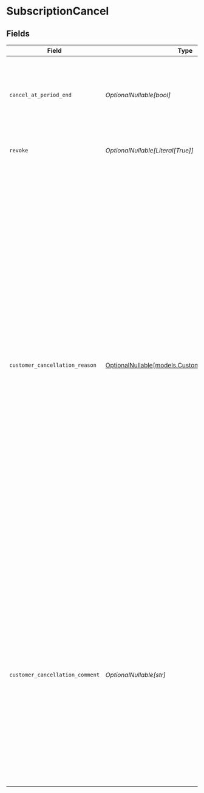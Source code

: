 # SubscriptionCancel


## Fields

| Field                                                                                                                                                                                                                                                                                                                                                                                                                                                                                                                                                                                                                                                                                                                      | Type                                                                                                                                                                                                                                                                                                                                                                                                                                                                                                                                                                                                                                                                                                                       | Required                                                                                                                                                                                                                                                                                                                                                                                                                                                                                                                                                                                                                                                                                                                   | Description                                                                                                                                                                                                                                                                                                                                                                                                                                                                                                                                                                                                                                                                                                                |
| -------------------------------------------------------------------------------------------------------------------------------------------------------------------------------------------------------------------------------------------------------------------------------------------------------------------------------------------------------------------------------------------------------------------------------------------------------------------------------------------------------------------------------------------------------------------------------------------------------------------------------------------------------------------------------------------------------------------------- | -------------------------------------------------------------------------------------------------------------------------------------------------------------------------------------------------------------------------------------------------------------------------------------------------------------------------------------------------------------------------------------------------------------------------------------------------------------------------------------------------------------------------------------------------------------------------------------------------------------------------------------------------------------------------------------------------------------------------- | -------------------------------------------------------------------------------------------------------------------------------------------------------------------------------------------------------------------------------------------------------------------------------------------------------------------------------------------------------------------------------------------------------------------------------------------------------------------------------------------------------------------------------------------------------------------------------------------------------------------------------------------------------------------------------------------------------------------------- | -------------------------------------------------------------------------------------------------------------------------------------------------------------------------------------------------------------------------------------------------------------------------------------------------------------------------------------------------------------------------------------------------------------------------------------------------------------------------------------------------------------------------------------------------------------------------------------------------------------------------------------------------------------------------------------------------------------------------- |
| `cancel_at_period_end`                                                                                                                                                                                                                                                                                                                                                                                                                                                                                                                                                                                                                                                                                                     | *OptionalNullable[bool]*                                                                                                                                                                                                                                                                                                                                                                                                                                                                                                                                                                                                                                                                                                   | :heavy_minus_sign:                                                                                                                                                                                                                                                                                                                                                                                                                                                                                                                                                                                                                                                                                                         | Cancel an active subscription once the current period ends.<br/><br/>Or uncancel a subscription currently set to be revoked at period end.                                                                                                                                                                                                                                                                                                                                                                                                                                                                                                                                                                                 |
| `revoke`                                                                                                                                                                                                                                                                                                                                                                                                                                                                                                                                                                                                                                                                                                                   | *OptionalNullable[Literal[True]]*                                                                                                                                                                                                                                                                                                                                                                                                                                                                                                                                                                                                                                                                                          | :heavy_minus_sign:                                                                                                                                                                                                                                                                                                                                                                                                                                                                                                                                                                                                                                                                                                         | Cancel and revoke an active subscription immediately                                                                                                                                                                                                                                                                                                                                                                                                                                                                                                                                                                                                                                                                       |
| `customer_cancellation_reason`                                                                                                                                                                                                                                                                                                                                                                                                                                                                                                                                                                                                                                                                                             | [OptionalNullable[models.CustomerCancellationReason]](../models/customercancellationreason.md)                                                                                                                                                                                                                                                                                                                                                                                                                                                                                                                                                                                                                             | :heavy_minus_sign:                                                                                                                                                                                                                                                                                                                                                                                                                                                                                                                                                                                                                                                                                                         | Customer reason for cancellation.<br/><br/>Helpful to monitor reasons behind churn for future improvements.<br/><br/>Only set this in case your own service is requesting the reason from the<br/>customer. Or you know based on direct conversations, i.e support, with<br/>the customer.<br/><br/>* `too_expensive`: Too expensive for the customer.<br/>* `missing_features`: Customer is missing certain features.<br/>* `switched_service`: Customer switched to another service.<br/>* `unused`: Customer is not using it enough.<br/>* `customer_service`: Customer is not satisfied with the customer service.<br/>* `low_quality`: Customer is unhappy with the quality.<br/>* `too_complex`: Customer considers the service too complicated.<br/>* `other`: Other reason(s). |
| `customer_cancellation_comment`                                                                                                                                                                                                                                                                                                                                                                                                                                                                                                                                                                                                                                                                                            | *OptionalNullable[str]*                                                                                                                                                                                                                                                                                                                                                                                                                                                                                                                                                                                                                                                                                                    | :heavy_minus_sign:                                                                                                                                                                                                                                                                                                                                                                                                                                                                                                                                                                                                                                                                                                         | Customer feedback and why they decided to cancel.<br/><br/>**IMPORTANT:**<br/>Do not use this to store internal notes! It's intended to be input<br/>from the customer and is therefore also available in their Polar<br/>purchases library.<br/><br/>Only set this in case your own service is requesting the reason from the<br/>customer. Or you copy a message directly from a customer<br/>conversation, i.e support.                                                                                                                                                                                                                                                                                                 |